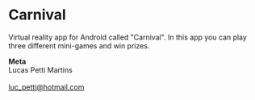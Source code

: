 # Carnival
Virtual reality app for Android called "Carnival". In this app you can play three different mini-games and win prizes.


<B>Meta</B>
<br>Lucas Petti Martins</br>
<br>luc_petti@hotmail.com</br>
